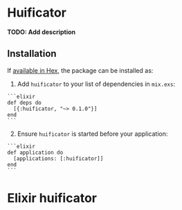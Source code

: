 # Huificator

**TODO: Add description**

## Installation

If [available in Hex](https://hex.pm/docs/publish), the package can be installed as:

  1. Add `huificator` to your list of dependencies in `mix.exs`:

    ```elixir
    def deps do
      [{:huificator, "~> 0.1.0"}]
    end
    ```

  2. Ensure `huificator` is started before your application:

    ```elixir
    def application do
      [applications: [:huificator]]
    end
    ```

# Elixir huificator
